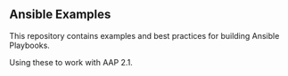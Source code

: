 
Ansible Examples
----------------

This repository contains examples and best practices for building Ansible Playbooks.

Using these to work with AAP 2.1.
